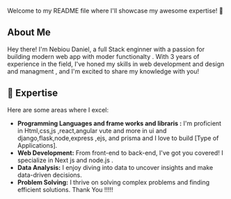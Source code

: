 

Welcome to my README file where I'll showcase my awesome expertise! 🚀

## About Me

Hey there! I'm Nebiou Daniel, a full Stack enginner with a passion for building modern web app with moder functionalty . With 3 years of experience in the field, I've honed my skills in web development and design and managment , and I'm excited to share my knowledge with you!

## 🌟 Expertise

Here are some areas where I excel:

- **Programming Languages and frame works and libraris :** I'm proficient in  Html,css,js ,react,angular vute and more in ui and django,flask,node,express ,ejs, and prisma  and I love to build [Type of Applications].
- **Web Development:** From front-end to back-end, I've got you covered! I specialize in Next js and node.js .
- **Data Analysis:** I enjoy diving into data to uncover insights and make data-driven decisions.
- **Problem Solving:** I thrive on solving complex problems and finding efficient solutions.
Thank You !!!!!
